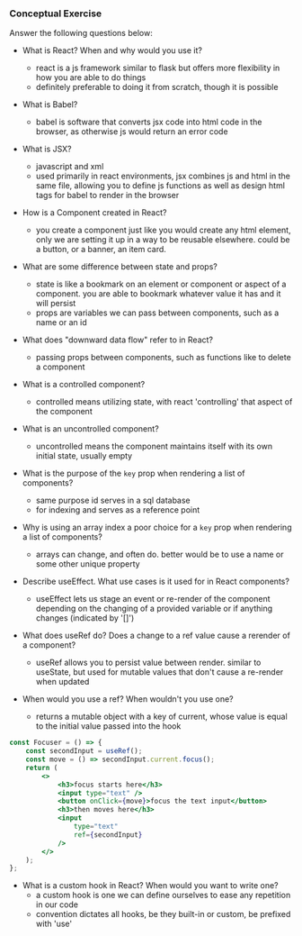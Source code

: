 ### Conceptual Exercise

Answer the following questions below:

- What is React? When and why would you use it?
	- react is a js framework similar to flask but offers more flexibility in how you are able to do things
	- definitely preferable to doing it from scratch, though it is possible

- What is Babel?
	- babel is software that converts jsx code into html code in the browser, as otherwise js would return an error code

- What is JSX?
	- javascript and xml
	- used primarily in react environments, jsx combines js and html in the same file, allowing you to define js functions as well as design html tags for babel to render in the browser

- How is a Component created in React?
	- you create a component just like you would create any html element, only we are setting it up in a way to be reusable elsewhere.  could be a button, or a banner, an item card.

- What are some difference between state and props?
	- state is like a bookmark on an element or component or aspect of a component.  you are able to bookmark whatever value it has and it will persist
	- props are variables we can pass between components, such as a name or an id

- What does "downward data flow" refer to in React?
	- passing props between components, such as functions like to delete a component

- What is a controlled component?
	- controlled means utilizing state, with react 'controlling' that aspect of the component

- What is an uncontrolled component?
	- uncontrolled means the component maintains itself with its own initial state, usually empty 

- What is the purpose of the `key` prop when rendering a list of components?
	- same purpose id serves in a sql database
	- for indexing and serves as a reference point

- Why is using an array index a poor choice for a `key` prop when rendering a list of components?
	- arrays can change, and often do.  better would be to use a name or some other unique property

- Describe useEffect.  What use cases is it used for in React components?
	- useEffect lets us stage an event or re-render of the component depending on the changing of a provided variable or if anything changes (indicated by '[]')

- What does useRef do?  Does a change to a ref value cause a rerender of a component?
	- useRef allows you to persist value between render.  similar to useState, but used for mutable values that don't cause a re-render when updated

- When would you use a ref? When wouldn't you use one?
	- returns a mutable object with a key of current, whose value is equal to the initial value passed into the hook

```jsx
const Focuser = () => {
	const secondInput = useRef();
	const move = () => secondInput.current.focus();
	return (
		<>
			<h3>focus starts here</h3>
			<input type="text" />
			<button onClick={move}>focus the text input</button>
			<h3>then moves here</h3>
			<input
				type="text"
				ref={secondInput}
			/>
		</>
	);
};
```

- What is a custom hook in React? When would you want to write one?
	- a custom hook is one we can define ourselves to ease any repetition in our code
	- convention dictates all hooks, be they built-in or custom, be prefixed with 'use'
